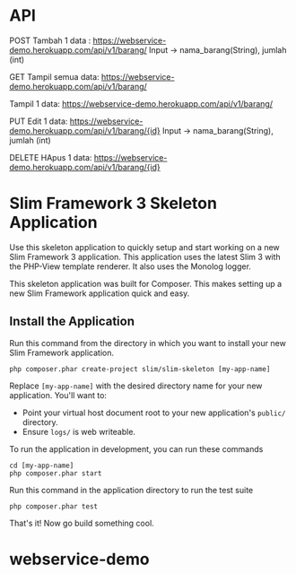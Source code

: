 # API

POST 
Tambah 1 data : https://webservice-demo.herokuapp.com/api/v1/barang/
Input -> nama_barang(String), jumlah (int)

GET
Tampil semua data: https://webservice-demo.herokuapp.com/api/v1/barang/

Tampil 1 data: https://webservice-demo.herokuapp.com/api/v1/barang/

PUT
Edit 1 data:
https://webservice-demo.herokuapp.com/api/v1/barang/{id}
Input -> nama_barang(String), jumlah (int)

DELETE
HApus 1 data:
https://webservice-demo.herokuapp.com/api/v1/barang/{id}

# Slim Framework 3 Skeleton Application

Use this skeleton application to quickly setup and start working on a new Slim Framework 3 application. This application uses the latest Slim 3 with the PHP-View template renderer. It also uses the Monolog logger.

This skeleton application was built for Composer. This makes setting up a new Slim Framework application quick and easy.

## Install the Application

Run this command from the directory in which you want to install your new Slim Framework application.

    php composer.phar create-project slim/slim-skeleton [my-app-name]

Replace `[my-app-name]` with the desired directory name for your new application. You'll want to:

* Point your virtual host document root to your new application's `public/` directory.
* Ensure `logs/` is web writeable.

To run the application in development, you can run these commands 

	cd [my-app-name]
	php composer.phar start

Run this command in the application directory to run the test suite

	php composer.phar test

That's it! Now go build something cool.
# webservice-demo
